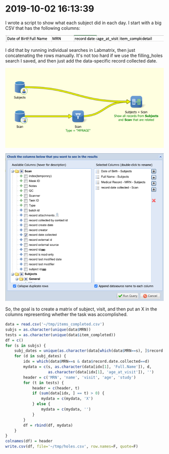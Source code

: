 # 2019-10-02 16:13:39

I wrote a script to show what each subject did in each day. I start with a big
CSV that has the following columns:

![](images/2019-10-02-16-14-47.png)

I did that by running individual searches in Labmatrix, then just concatenating
the rows manually. It's not too hard if we use the filling_holes search I saved,
and then just add the data-specific record collected date.

![](images/2019-10-02-16-16-29.png)

![](images/2019-10-02-16-16-44.png)

So, the goal is to create a matrix of subject, visit, and then put an X in the
columns representing whether the task was accomplished.

```r
data = read.csv('~/tmp/items_completed.csv')
subjs = as.character(unique(data$MRN))
tests = as.character(unique(data$item_completed))
df = c()
for (s in subjs) {
    subj_dates = unique(as.character(data[which(data$MRN==s), ]$record.date.collected))
    for (d in subj_dates) {
        idx = which(data$MRN==s & data$record.date.collected==d)
        mydata = c(s, as.character(data[idx[1], 'Full.Name']), d,
                   as.character(data[idx[1], 'age_at_visit']), '')
        header = c('MRN', 'name', 'visit', 'age', 'study')
        for (t in tests) {
            header = c(header, t)
            if (sum(data[idx, ] == t) > 0) {
                mydata = c(mydata, 'X')
            } else {
                mydata = c(mydata, '')
            }
        }
        df = rbind(df, mydata)
    }
}
colnames(df) = header
write.csv(df, file='~/tmp/holes.csv', row.names=F, quote=F)
```